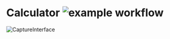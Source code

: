 # Calculator ![example workflow](https://img.shields.io/badge/Front%20End-HTML%2CCSS%2C%20JV-success)

![CaptureInterface](https://user-images.githubusercontent.com/96413187/185851048-bb5d356d-7eb8-4d4d-95d8-2fe9b0b99a79.PNG)
